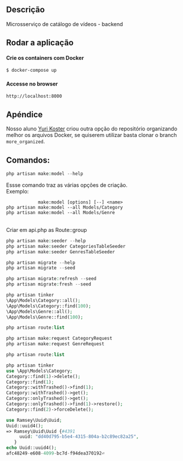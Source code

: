 ## Descrição

Microsserviço de catálogo de vídeos - backend

## Rodar a aplicação

#### Crie os containers com Docker

```bash
$ docker-compose up
```

#### Accesse no browser

```
http://localhost:8000
```

## Apéndice

Nosso aluno [Yuri Koster](https://github.com/yurikoster1) criou outra opção do repositório organizando melhor os arquivos Docker, se quiserem utilizar basta clonar o branch `more_organized`.

## Comandos:

```php
php artisan make:model --help
```

Essse comando traz as várias opções de criação.<br />
Exemplo:

```
            make:model [options] [--] <name>
php artisan make:model --all Models/Category
php artisan make:model --all Models/Genre
```

<br />
Criar em api.php as Route::group
<br />

```php
php artisan make:seeder --help
php artisan make:seeder CategoriesTableSeeder
php artisan make:seeder GenresTableSeeder
```

```php
php artisan migrate --help
php artisan migrate --seed
```

```php
php artisan migrate:refresh --seed
php artisan migrate:fresh --seed
```

```php
php artisan tinker
\App\Models\Category::all();
\App\Models\Category::find(100);
\App\Models\Genre::all();
\App\Models\Genre::find(100);
```

```php
php artisan route:list
```

```php
php artisan make:request CategoryRequest
php artisan make:request GenreRequest
```

```php
php artisan route:list
```

```php
php artisan tinker
use \App\Models\Category;
Category::find(1)->delete();
Category::find(1);
Category::withTrashed()->find(1);
Category::withTrashed()->get();
Category::onlyTrashed()->get();
Category::onlyTrashed()->find(1)->restore();
Category::find(2)->forceDelete();

use Ramsey\Uuid\Uuid;
Uuid::uuid4();
=> Ramsey\Uuid\Uuid {#4391
     uuid: "dd40d795-b5e4-4315-804a-b2c89ec82a25",
   }
echo Uuid::uuid4();
afc48249-e608-4099-bc7d-f94dea370192⏎


```
